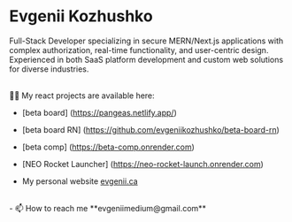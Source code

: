 <h1>Evgenii Kozhushko</h1>
<p>Full-Stack Developer specializing in secure MERN/Next.js applications with complex authorization,
real-time functionality, and user-centric design. Experienced in both SaaS platform development
and custom web solutions for diverse industries.</p>

<br>
👨‍💻 My react projects are available here:

- [beta board] (https://pangeas.netlify.app/)
- [beta board RN] (https://github.com/evgeniikozhushko/beta-board-rn)
- [beta comp] (https://beta-comp.onrender.com)
- [NEO Rocket Launcher] (https://neo-rocket-launch.onrender.com)

- My personal website [evgenii.ca](https://evgenii-ca.onrender.com/)
<br>
- 📫 How to reach me **evgeniimedium@gmail.com**

